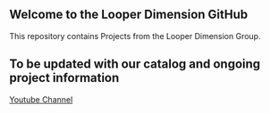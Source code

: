 ## Welcome to the Looper Dimension GitHub

This repository contains Projects from the Looper Dimension Group.

## To be updated with our catalog and ongoing project information

[Youtube Channel]([https://github.com/improvoid/EchoMatrix](https://www.youtube.com/@LooperDimension))
